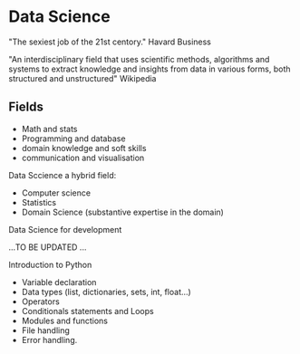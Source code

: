 # Data Science
"The sexiest job of the 21st centory." Havard Business

"An interdisciplinary field that uses scientific methods, algorithms and systems to extract knowledge and insights from data in various forms, both structured and unstructured" Wikipedia
## Fields
- Math and stats
- Programming and database
- domain knowledge and soft skills
- communication and visualisation

Data Sccience a hybrid field:
- Computer science
- Statistics
- Domain Science (substantive expertise in the domain)

Data Science for development

...TO BE UPDATED ...

Introduction to Python
- Variable declaration
- Data types (list, dictionaries, sets, int, float...)
- Operators
- Conditionals statements and Loops
- Modules and functions
- File handling
- Error handling.